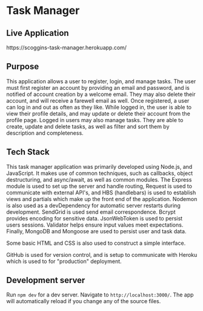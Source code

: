 <h1>Task Manager</h1>

<h2>Live Application</h2>
<p>https://scoggins-task-manager.herokuapp.com/</p>

<h2>Purpose</h2>
<p>This application allows a user to register, login, and manage tasks. The user must first register an account by providing an email and password, and is notified of account
creation by a welcome email. They may also delete their account, and will receive a farewell email as well. Once registered, a user can log in and out as often as they like.
 While logged in, the user is able to view their profile details, and may update or delete their account from the profile page. Logged in users may also manage tasks. They 
 are able to create, update and delete tasks, as well as filter and sort them by description and completeness.</p>

<h2>Tech Stack</h2>
<p>This task manager application was primarily developed using Node.js, and JavaScript. It makes use of common techniques, such as callbacks, object destructuring, and 
async/await, as well as common modules. The Express module is used to set up the server and handle routing, Request is used to communicate with external API's, and HBS 
(handlebars) is used to establish views and partials which make up the front end of the application. Nodemon is also used as a devDependency for automatic server restarts
during development. SendGrid is used send email correspondence. Bcrypt provides encoding for sensitive data. JsonWebToken is used to persist users sessions. Validator helps
ensure input values meet expectations. Finally, MongoDB and Mongoose are used to persist user and task data.</p>

<p>Some basic HTML and CSS is also used to construct a simple interface.</p>

<p>GitHub is used for version control, and is setup to communicate with Heroku which is used to for "production" deployment.</p>

## Development server

Run `npm dev` for a dev server. Navigate to `http://localhost:3000/`. The app will automatically reload if you change any of the source files.

